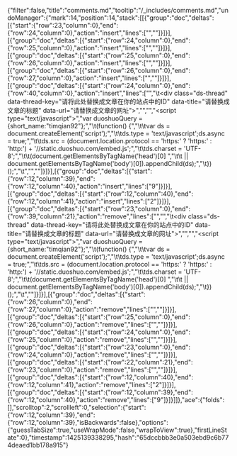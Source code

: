 {"filter":false,"title":"comments.md","tooltip":"/_includes/comments.md","undoManager":{"mark":14,"position":14,"stack":[[{"group":"doc","deltas":[{"start":{"row":23,"column":0},"end":{"row":24,"column":0},"action":"insert","lines":["",""]}]}],[{"group":"doc","deltas":[{"start":{"row":24,"column":0},"end":{"row":25,"column":0},"action":"insert","lines":["",""]}]}],[{"group":"doc","deltas":[{"start":{"row":25,"column":0},"end":{"row":26,"column":0},"action":"insert","lines":["",""]}]}],[{"group":"doc","deltas":[{"start":{"row":26,"column":0},"end":{"row":27,"column":0},"action":"insert","lines":["",""]}]}],[{"group":"doc","deltas":[{"start":{"row":24,"column":0},"end":{"row":40,"column":0},"action":"insert","lines":["<!-- 多说评论框 start -->","\t<div class=\"ds-thread\" data-thread-key=\"请将此处替换成文章在你的站点中的ID\" data-title=\"请替换成文章的标题\" data-url=\"请替换成文章的网址\"></div>","<!-- 多说评论框 end -->","<!-- 多说公共JS代码 start (一个网页只需插入一次) -->","<script type=\"text/javascript\">","var duoshuoQuery = {short_name:\"timqian92\"};","\t(function() {","\t\tvar ds = document.createElement('script');","\t\tds.type = 'text/javascript';ds.async = true;","\t\tds.src = (document.location.protocol == 'https:' ? 'https:' : 'http:') + '//static.duoshuo.com/embed.js';","\t\tds.charset = 'UTF-8';","\t\t(document.getElementsByTagName('head')[0] ","\t\t || document.getElementsByTagName('body')[0]).appendChild(ds);","\t})();","\t</script>","<!-- 多说公共JS代码 end -->",""]}]}],[{"group":"doc","deltas":[{"start":{"row":12,"column":39},"end":{"row":12,"column":40},"action":"insert","lines":["9"]}]}],[{"group":"doc","deltas":[{"start":{"row":12,"column":40},"end":{"row":12,"column":41},"action":"insert","lines":["2"]}]}],[{"group":"doc","deltas":[{"start":{"row":23,"column":0},"end":{"row":39,"column":21},"action":"remove","lines":["","<!-- 多说评论框 start -->","\t<div class=\"ds-thread\" data-thread-key=\"请将此处替换成文章在你的站点中的ID\" data-title=\"请替换成文章的标题\" data-url=\"请替换成文章的网址\"></div>","<!-- 多说评论框 end -->","<!-- 多说公共JS代码 start (一个网页只需插入一次) -->","<script type=\"text/javascript\">","var duoshuoQuery = {short_name:\"timqian92\"};","\t(function() {","\t\tvar ds = document.createElement('script');","\t\tds.type = 'text/javascript';ds.async = true;","\t\tds.src = (document.location.protocol == 'https:' ? 'https:' : 'http:') + '//static.duoshuo.com/embed.js';","\t\tds.charset = 'UTF-8';","\t\t(document.getElementsByTagName('head')[0] ","\t\t || document.getElementsByTagName('body')[0]).appendChild(ds);","\t})();","\t</script>","<!-- 多说公共JS代码 end -->"]}]}],[{"group":"doc","deltas":[{"start":{"row":26,"column":0},"end":{"row":27,"column":0},"action":"remove","lines":["",""]}]}],[{"group":"doc","deltas":[{"start":{"row":25,"column":0},"end":{"row":26,"column":0},"action":"remove","lines":["",""]}]}],[{"group":"doc","deltas":[{"start":{"row":24,"column":0},"end":{"row":25,"column":0},"action":"remove","lines":["",""]}]}],[{"group":"doc","deltas":[{"start":{"row":23,"column":0},"end":{"row":24,"column":0},"action":"remove","lines":["",""]}]}],[{"group":"doc","deltas":[{"start":{"row":22,"column":21},"end":{"row":23,"column":0},"action":"remove","lines":["",""]}]}],[{"group":"doc","deltas":[{"start":{"row":12,"column":40},"end":{"row":12,"column":41},"action":"remove","lines":["2"]}]}],[{"group":"doc","deltas":[{"start":{"row":12,"column":39},"end":{"row":12,"column":40},"action":"remove","lines":["9"]}]}]]},"ace":{"folds":[],"scrolltop":2,"scrollleft":0,"selection":{"start":{"row":12,"column":39},"end":{"row":12,"column":39},"isBackwards":false},"options":{"guessTabSize":true,"useWrapMode":false,"wrapToView":true},"firstLineState":0},"timestamp":1425139338295,"hash":"65dccbbb3e0a503ebd9c6b774deaed1bb178a915"}